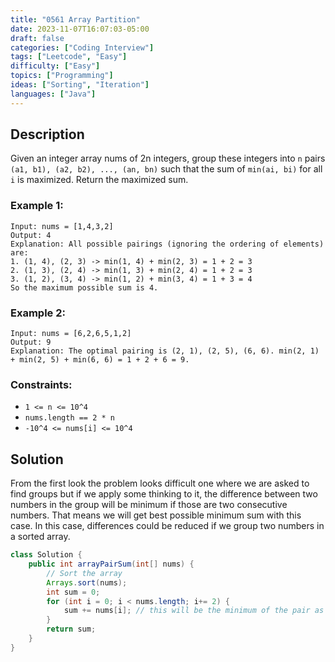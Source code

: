 ```yaml
---
title: "0561 Array Partition"
date: 2023-11-07T16:07:03-05:00
draft: false
categories: ["Coding Interview"]
tags: ["Leetcode", "Easy"]
difficulty: ["Easy"]
topics: ["Programming"]
ideas: ["Sorting", "Iteration"]
languages: ["Java"]
---
```


## Description

Given an integer array nums of 2n integers, group these integers into `n` pairs `(a1, b1), (a2, b2), ..., (an, bn)` such that the sum of `min(ai, bi)` for all `i` is maximized. Return the maximized sum.

### Example 1:

```
Input: nums = [1,4,3,2]
Output: 4
Explanation: All possible pairings (ignoring the ordering of elements) are:
1. (1, 4), (2, 3) -> min(1, 4) + min(2, 3) = 1 + 2 = 3
2. (1, 3), (2, 4) -> min(1, 3) + min(2, 4) = 1 + 2 = 3
3. (1, 2), (3, 4) -> min(1, 2) + min(3, 4) = 1 + 3 = 4
So the maximum possible sum is 4.
```

### Example 2:

```
Input: nums = [6,2,6,5,1,2]
Output: 9
Explanation: The optimal pairing is (2, 1), (2, 5), (6, 6). min(2, 1) + min(2, 5) + min(6, 6) = 1 + 2 + 6 = 9.
``` 

### Constraints:

- `1 <= n <= 10^4`
- `nums.length == 2 * n`
- `-10^4 <= nums[i] <= 10^4`

## Solution

From the first look the problem looks difficult one where we are asked to find groups but if we apply some thinking to it, the difference between two numbers in the group will be minimum if those are two consecutive numbers. That means we will get best possible minimum sum with this case. In this case, differences could be reduced if we group two numbers in a sorted array.

```java
class Solution {
    public int arrayPairSum(int[] nums) {
        // Sort the array
        Arrays.sort(nums);
        int sum = 0;
        for (int i = 0; i < nums.length; i+= 2) {
            sum += nums[i]; // this will be the minimum of the pair as the array is sorted
        }
        return sum;
    }
}
```